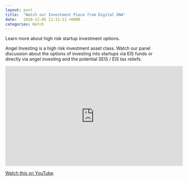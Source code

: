 ```yaml
---
layout: post
title:  "Watch our Investment Piece from Digital DNA"
date:   2020-12-05 11:11:11 +0000
categories: Watch
---
```


Learn more about high risk startup investment options.

Angel Investing is a high risk investment asset class.
Watch our panel discussion about the options of investing into startups via EIS funds or directly via angel investing and the potential SEIS /  EIS tax reliefs.



<iframe width="560" height="315" src="https://www.youtube.com/embed/DR7cnH_0Ekw" frameborder="0" allow="accelerometer; autoplay; clipboard-write; encrypted-media; gyroscope; picture-in-picture" allowfullscreen></iframe>


[Watch this on YouTube][yt].


[yt]: https://youtu.be/DR7cnH_0Ekw
